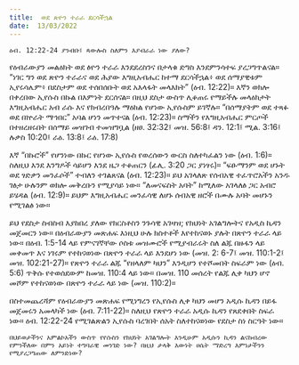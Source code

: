 ```yaml
---
title:  ወደ ጽዮን ተራራ ደርሳችኋል
date:  13/03/2022
---
```


`ዕብ. 12:22-24 ያንብቡ፤ ጳውሎስ ስለምን እያብራራ ነው ያለው?`

የዕብራውያን መልዕክት ወደ ፅዮን ተራራ እንደደረስንና በታላቁ ድግስ እንደምንሳተፍ ያረጋግጥልናል። “ነገር ግን ወደ ጽዮን ተራራና ወደ ሕያው እግዚአብሔር ከተማ ደርሳችኋል፥ ወደ ሰማያዊቱም ኢየሩሳሌም፥ በደስታም ወደ ተሰበሰቡት ወደ አእላፋት መላእክት” (ዕብ. 12:22)። እኛን ወክሎ በቀረበው ኢየሱስ በኩል በእምነት ደርሰናል። በዚህ ደስታ ውስጥ ሊቆጠሩ የማይችሉ መላዕክታት እግዚአብሔር አብ ራሱ እና የክብረበዓሉ ማዕከል የሆነው ኢየሱስም ይገኛሉ። “በሰማያትም ወደ ተጻፉ ወደ በኵራት ማኅበር” አባል ሆነን መጥተናል (ዕብ. 12:23)። ስማችን የእግዚአብሔር ምርጦች በተዘረዘሩበት በሰማይ መዝገብ ተመዝግቧል (ዘፀ. 32:32፤ መዝ. 56:8፤ ዳን. 12:1፤ ሚል. 3:16፤ ሉቃስ 10:20፤ ራዕ. 13:8፤ ራዕ. 17:8)

እኛ “በኩሮች” የሆንነው በኩር የሆነው ኢየሱስ የወረሰውን ውርስ ስለተካፈልን ነው (ዕብ. 1:6)። ስለዚህ እንደ እንግዶች ሳይሆን እንደ ዜጋ ተቆጠርን (ፊሊ. 3:20 ጋር ያነፃሩ)። “ፍፁማንም ወደ ሆኑት ወደ ፃድቃን መንፈሶች” ተብለን ተገልጸናል (ዕብ. 12:23)። ይህ አገላለጽ የሰብአዊ ተፈጥሮአችን አንዱ ገፅታ ሁሉንም ወክሎ መቅረቡን የሚያሳይ ነው። “ለመናፍስት አባት” ከሚለው አገላለፅ ጋር አብሮ ይሄዳል (ዕብ. 12:9)። ይህም እግዚአብሔር መንፈሳዊ ለሆኑ ሰብአዊ ዘሮች በሙሉ አባት መሆኑን የሚገልፅ ነው።

ይህ የደስታ ስብስብ እያከበረ ያለው የክርስቶስን ንጉሳዊ አገዛዝ; የክህነት አገልግሎትና የአዲስ ኪዳን መጀመርን ነው። በዕብራውያን መጽሐፍ እነዚህ ሁሉ ክስተቶች እየተከናወኑ ያሉት በጽዮን ተራራ ላይ ነው። በዕብ. 1:5-14 ላይ የምናገኛቸው ሶስቱ መዝሙሮች የሚያብራሩት ስለ ልጁ በዙፋን ላይ መቀመጥ እና ነገሩም የተከናወነው በጽዮን ተራራ ላይ እንደሆነ ነው (መዝ. 2: 6-7፤ መዝ. 110:1-2፤ መዝ. 102:21-27)። የጽዮን ተራራ ልጁ “የዘላለም ካህን” እንዲሆን የተሾመበት ስፍራም ነው (ዕብ. 5:6) ጥቅሱ የተወሰደውም ከመዝ. 110:4 ላይ ነው። በመዝ. 110 መሰረት የልጁ ሊቀ ካህን ሆኖ መሾም የተከናወነው በጽዮን ተራራ ላይ ነው (መዝ. 110:2)።

በስተመጨረሻም የዕብራውያን መጽሐፍ የሚነግረን የኢየሱስ ሊቀ ካህን መሆን አዲሱ ኪዳን በይፋ መጀመሩን አመላካች ነው (ዕብ. 7:11-22)። ስለዚህ የጽዮን ተራራ አዲሱ ኪዳን የጸደቀበት ስፍራ ነው። ዕብ. 12:22-24 የሚገልጽልን ኢየሱስ ባረገበት ሰአት ስለተከናወነው የደስታ ስነ ስርዓት ነው።

`በህይወታችንና አምልኮአችን ውስጥ የየሱስን የክህነት አገልግሎት እንዲሁም አዲሱን ኪዳን ልናከብረው የምንችለው በምን አይነት ተግባራዊ መንገድ ነው? በዚህ ታላቅ እውነት ሀሴት ማድረግ እምነታችንን የሚያረጋግጠው ለምንድነው?`